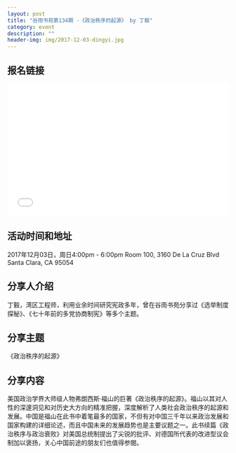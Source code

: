 ```yaml
---
layout: post
title: "谷雨书苑第134期 -《政治秩序的起源》 by 丁毅"
category: event
description: ""
header-img: img/2017-12-03-dingyi.jpg
---
```


## 报名链接
<div style="width:100%; text-align:left;" ><iframe src="//eventbrite.com/tickets-external?eid=40774679163&ref=etckt" frameborder="0" height="300" width="100%" vspace="0" hspace="0" marginheight="5" marginwidth="5" scrolling="auto" allowtransparency="true"></iframe></div>

## 活动时间和地址
2017年12月03日，周日4:00pm - 6:00pm
Room 100, 3160 De La Cruz Blvd Santa Clara, CA 95054

## 分享人介绍
丁毅，湾区工程师，利用业余时间研究宪政多年，曾在谷雨书苑分享过《选举制度探秘》、《七十年前的多党协商制宪》等多个主题。

## 分享主题

《政治秩序的起源》


## 分享内容 

美国政治学界大师级人物弗朗西斯·福山的巨著《政治秩序的起源》。福山以其对人性的深邃洞见和对历史大方向的精准把握，深度解析了人类社会政治秩序的起源和发展。中国是福山在此书中着笔最多的国家，不但有对中国三千年以来政治发展和国家构建的详细论述，而且中国未来的发展趋势也是主要议题之一。此书续篇《政治秩序与政治衰败》对美国总统制提出了尖锐的批评、对德国所代表的改进型议会制加以褒扬，关心中国前途的朋友们也值得参閱。
